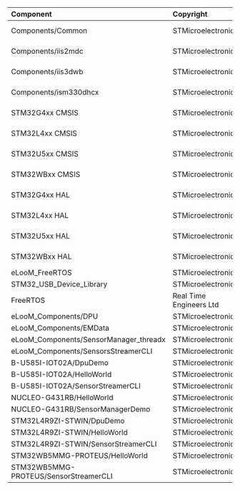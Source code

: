 | Component                     			| Copyright            		| License   	|
|:---------                     			|:-------              		|:----------	|
| Components/Common			  				| STMicroelectronics		| BSD-3-Clause	|
| Components/iis2mdc						| STMicroelectronics		| BSD-3-Clause	|
| Components/iis3dwb						| STMicroelectronics		| BSD-3-Clause	|
| Components/ism330dhcx						| STMicroelectronics		| BSD-3-Clause	|
| STM32G4xx CMSIS							| STMicroelectronics		| Apache-2.0	|
| STM32L4xx CMSIS							| STMicroelectronics		| Apache-2.0	|
| STM32U5xx CMSIS							| STMicroelectronics		| Apache-2.0	|
| STM32WBxx CMSIS							| STMicroelectronics		| Apache-2.0	|
| STM32G4xx HAL  		  					| STMicroelectronics		| BSD-3-Clause	|
| STM32L4xx HAL  		  					| STMicroelectronics		| BSD-3-Clause	|
| STM32U5xx HAL  		  					| STMicroelectronics		| BSD-3-Clause	|
| STM32WBxx HAL  		  					| STMicroelectronics		| BSD-3-Clause	|
| eLooM_FreeRTOS							| STMicroelectronics		| SLA0044	    |
| STM32_USB_Device_Library					| STMicroelectronics		| SLA0044	    |
| FreeRTOS 									| Real Time Engineers Ltd	| MIT			|
| eLooM_Components/DPU						| STMicroelectronics		| SLA0044	    |
| eLooM_Components/EMData					| STMicroelectronics		| SLA0044	    |
| eLooM_Components/SensorManager_threadx	| STMicroelectronics		| SLA0094	    |
| eLooM_Components/SensorsStreamerCLI		| STMicroelectronics		| SLA0044	    |
| B-U585I-IOT02A/DpuDemo		  			| STMicroelectronics		| SLA0094	    |
| B-U585I-IOT02A/HelloWorld	  				| STMicroelectronics		| SLA0094	    |
| B-U585I-IOT02A/SensorStreamerCLI			| STMicroelectronics		| SLA0094	    |
| NUCLEO-G431RB/HelloWorld	  				| STMicroelectronics		| SLA0094	    |
| NUCLEO-G431RB/SensorManagerDemo			| STMicroelectronics		| SLA0094	    |
| STM32L4R9ZI-STWIN/DpuDemo		  			| STMicroelectronics		| SLA0094	    |
| STM32L4R9ZI-STWIN/HelloWorld	  			| STMicroelectronics		| SLA0094	    |
| STM32L4R9ZI-STWIN/SensorStreamerCLI		| STMicroelectronics		| SLA0094	    |
| STM32WB5MMG-PROTEUS/HelloWorld	  		| STMicroelectronics		| SLA0094	    |
| STM32WB5MMG-PROTEUS/SensorStreamerCLI		| STMicroelectronics		| SLA0094	    |
